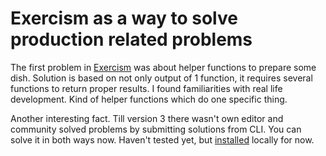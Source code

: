# Exercism as a way to solve production related problems

The first problem in [Exercism](https://exercism.org) was about helper functions to prepare some dish. Solution is based on not only output of 1 function, it requires several functions to return proper results. I found familiarities with real life development. Kind of helper functions which do one specific thing. 

Another interesting fact. Till version 3 there wasn't own editor and community solved problems by submitting solutions from CLI. You can solve it in both ways now. Haven't tested yet, but [installed](https://exercism.org/docs/using/solving-exercises/working-locally) locally for now.